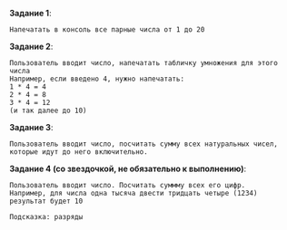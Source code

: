 **Задание 1**:
```
Напечатать в консоль все парные числа от 1 до 20
```

**Задание 2**:
```
Пользователь вводит число, напечатать табличку умножения для этого числа
Например, если введено 4, нужно напечатать:
1 * 4 = 4
2 * 4 = 8
3 * 4 = 12
(и так далее до 10)
```

**Задание 3**:
```
Пользователь вводит число, посчитать сумму всех натуральных чисел, которые идут до него включительно.
```

**Задание 4 (со звездочкой, не обязательно к выполнению)**:
```
Пользователь вводит число. Посчитать суммму всех его цифр.
Например, для числа одна тысяча двести тридцать четыре (1234) результат будет 10

Подсказка: разряды
```
